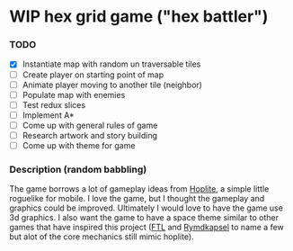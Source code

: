 # WIP hex grid game ("hex battler")

### TODO

- [x] Instantiate map with random un traversable tiles
- [ ] Create player on starting point of map
- [ ] Animate player moving to another tile (neighbor)
- [ ] Populate map with enemies
- [ ] Test redux slices
- [ ] Implement A*
- [ ] Come up with general rules of game
- [ ] Research artwork and story building
- [ ] Come up with theme for game

### Description (random babbling)
The game borrows a lot of gameplay ideas from [Hoplite](https://www.youtube.com/watch?v=aB_oG-_pYog), a simple little roguelike for mobile. I love the game, but I thought the gameplay and graphics could be improved. Ultimately I would love to have the game use 3d graphics. I also want the game to have a space theme similar to other games that have inspired this project ([FTL](https://store.steampowered.com/app/212680/FTL_Faster_Than_Light/) and [Rymdkapsel](https://store.steampowered.com/app/253790/rymdkapsel/) to name a few but alot of the core mechanics still mimic hoplite).